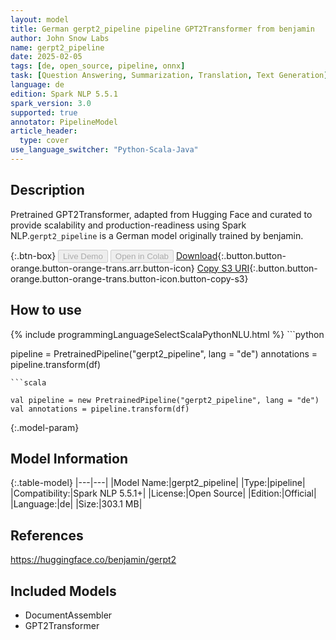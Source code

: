 ```yaml
---
layout: model
title: German gerpt2_pipeline pipeline GPT2Transformer from benjamin
author: John Snow Labs
name: gerpt2_pipeline
date: 2025-02-05
tags: [de, open_source, pipeline, onnx]
task: [Question Answering, Summarization, Translation, Text Generation]
language: de
edition: Spark NLP 5.5.1
spark_version: 3.0
supported: true
annotator: PipelineModel
article_header:
  type: cover
use_language_switcher: "Python-Scala-Java"
---
```


## Description

Pretrained GPT2Transformer, adapted from Hugging Face and curated to provide scalability and production-readiness using Spark NLP.`gerpt2_pipeline` is a German model originally trained by benjamin.

{:.btn-box}
<button class="button button-orange" disabled>Live Demo</button>
<button class="button button-orange" disabled>Open in Colab</button>
[Download](https://s3.amazonaws.com/auxdata.johnsnowlabs.com/public/models/gerpt2_pipeline_de_5.5.1_3.0_1738795427769.zip){:.button.button-orange.button-orange-trans.arr.button-icon}
[Copy S3 URI](s3://auxdata.johnsnowlabs.com/public/models/gerpt2_pipeline_de_5.5.1_3.0_1738795427769.zip){:.button.button-orange.button-orange-trans.button-icon.button-copy-s3}

## How to use



<div class="tabs-box" markdown="1">
{% include programmingLanguageSelectScalaPythonNLU.html %}
```python

pipeline = PretrainedPipeline("gerpt2_pipeline", lang = "de")
annotations =  pipeline.transform(df)   

```
```scala

val pipeline = new PretrainedPipeline("gerpt2_pipeline", lang = "de")
val annotations = pipeline.transform(df)

```
</div>

{:.model-param}
## Model Information

{:.table-model}
|---|---|
|Model Name:|gerpt2_pipeline|
|Type:|pipeline|
|Compatibility:|Spark NLP 5.5.1+|
|License:|Open Source|
|Edition:|Official|
|Language:|de|
|Size:|303.1 MB|

## References

https://huggingface.co/benjamin/gerpt2

## Included Models

- DocumentAssembler
- GPT2Transformer